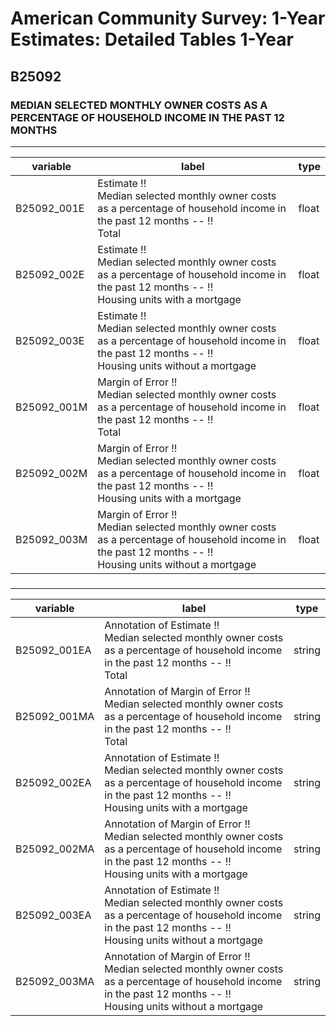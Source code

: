 # American Community Survey: 1-Year Estimates: Detailed Tables 1-Year

## B25092

### MEDIAN SELECTED MONTHLY OWNER COSTS AS A PERCENTAGE OF HOUSEHOLD INCOME IN THE PAST 12 MONTHS

___

| variable | label | type |
| ----- | ----- | ----- |
| B25092_001E | Estimate !!<br>Median selected monthly owner costs as a percentage of household income in the past 12 months -- !!<br>Total | float |
| B25092_002E | Estimate !!<br>Median selected monthly owner costs as a percentage of household income in the past 12 months -- !!<br>Housing units with a mortgage | float |
| B25092_003E | Estimate !!<br>Median selected monthly owner costs as a percentage of household income in the past 12 months -- !!<br>Housing units without a mortgage | float |
| B25092_001M | Margin of Error !!<br>Median selected monthly owner costs as a percentage of household income in the past 12 months -- !!<br>Total | float |
| B25092_002M | Margin of Error !!<br>Median selected monthly owner costs as a percentage of household income in the past 12 months -- !!<br>Housing units with a mortgage | float |
| B25092_003M | Margin of Error !!<br>Median selected monthly owner costs as a percentage of household income in the past 12 months -- !!<br>Housing units without a mortgage | float |
### 

___

| variable | label | type |
| ----- | ----- | ----- |
| B25092_001EA | Annotation of Estimate !!<br>Median selected monthly owner costs as a percentage of household income in the past 12 months -- !!<br>Total | string |
| B25092_001MA | Annotation of Margin of Error !!<br>Median selected monthly owner costs as a percentage of household income in the past 12 months -- !!<br>Total | string |
| B25092_002EA | Annotation of Estimate !!<br>Median selected monthly owner costs as a percentage of household income in the past 12 months -- !!<br>Housing units with a mortgage | string |
| B25092_002MA | Annotation of Margin of Error !!<br>Median selected monthly owner costs as a percentage of household income in the past 12 months -- !!<br>Housing units with a mortgage | string |
| B25092_003EA | Annotation of Estimate !!<br>Median selected monthly owner costs as a percentage of household income in the past 12 months -- !!<br>Housing units without a mortgage | string |
| B25092_003MA | Annotation of Margin of Error !!<br>Median selected monthly owner costs as a percentage of household income in the past 12 months -- !!<br>Housing units without a mortgage | string |


